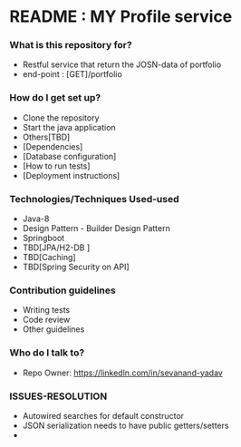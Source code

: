 # README : MY Profile service #


### What is this repository for? ###

* Restful service that return the JOSN-data of portfolio
* end-point : [GET]/portfolio

### How do I get set up? ###
* Clone the repository
* Start the java application
* Others[TBD]
* [Dependencies]
* [Database configuration]
* [How to run tests]
* [Deployment instructions]

### Technologies/Techniques Used-used ###
* Java-8
* Design Pattern - Builder Design Pattern
* Springboot
* TBD[JPA/H2-DB ]
* TBD[Caching]
* TBD[Spring Security on API]

### Contribution guidelines ###
* Writing tests
* Code review
* Other guidelines

### Who do I talk to? ###

* Repo Owner: https://linkedln.com/in/sevanand-yadav


### ISSUES-RESOLUTION  ###
* Autowired searches for default constructor
* JSON serialization needs to have public getters/setters
* 
